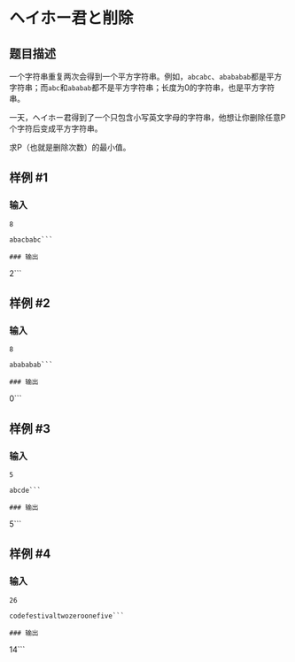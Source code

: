 # ヘイホー君と削除

## 题目描述

一个字符串重复两次会得到一个平方字符串。例如，`abcabc`、`abababab`都是平方字符串；而`abc`和`ababab`都不是平方字符串；长度为0的字符串，也是平方字符串。

一天，ヘイホー君得到了一个只包含小写英文字母的字符串，他想让你删除任意P个字符后变成平方字符串。

求P（也就是删除次数）的最小值。

## 样例 #1

### 输入

```
8
abacbabc```

### 输出

```
2```

## 样例 #2

### 输入

```
8
abababab```

### 输出

```
0```

## 样例 #3

### 输入

```
5
abcde```

### 输出

```
5```

## 样例 #4

### 输入

```
26
codefestivaltwozeroonefive```

### 输出

```
14```

